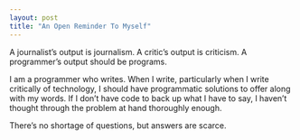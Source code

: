```yaml
---
layout: post
title: "An Open Reminder To Myself"
---
```





A journalist’s output is journalism. A critic’s output is criticism. A programmer’s output should be programs.

I am a programmer who writes. When I write, particularly when I write critically of technology, I should have programmatic solutions to offer along with my words. If I don’t have code to back up what I have to say, I haven’t thought through the problem at hand thoroughly enough.

There’s no shortage of questions, but answers are scarce.
